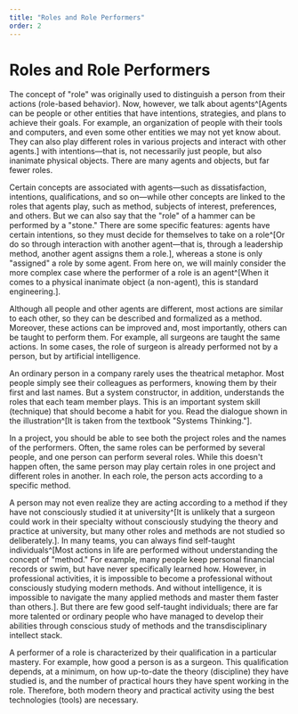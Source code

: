 ```yaml
---
title: "Roles and Role Performers"
order: 2
---
```


# Roles and Role Performers

The concept of "role" was originally used to distinguish a person from their actions (role-based behavior). Now, however, we talk about agents^[Agents can be people or other entities that have intentions, strategies, and plans to achieve their goals. For example, an organization of people with their tools and computers, and even some other entities we may not yet know about. They can also play different roles in various projects and interact with other agents.] with intentions—that is, not necessarily just people, but also inanimate physical objects. There are many agents and objects, but far fewer roles.

Certain concepts are associated with agents—such as dissatisfaction, intentions, qualifications, and so on—while other concepts are linked to the roles that agents play, such as method, subjects of interest, preferences, and others. But we can also say that the "role" of a hammer can be performed by a "stone." There are some specific features: agents have certain intentions, so they must decide for themselves to take on a role^[Or do so through interaction with another agent—that is, through a leadership method, another agent assigns them a role.], whereas a stone is only "assigned" a role by some agent. From here on, we will mainly consider the more complex case where the performer of a role is an agent^[When it comes to a physical inanimate object (a non-agent), this is standard engineering.].

Although all people and other agents are different, most actions are similar to each other, so they can be described and formalized as a method. Moreover, these actions can be improved and, most importantly, others can be taught to perform them. For example, all surgeons are taught the same actions. In some cases, the role of surgeon is already performed not by a person, but by artificial intelligence.

An ordinary person in a company rarely uses the theatrical metaphor. Most people simply see their colleagues as performers, knowing them by their first and last names. But a system constructor, in addition, understands the roles that each team member plays. This is an important system skill (technique) that should become a habit for you. Read the dialogue shown in the illustration^[It is taken from the textbook "Systems Thinking."]. 

In a project, you should be able to see both the project roles and the names of the performers. Often, the same roles can be performed by several people, and one person can perform several roles. While this doesn't happen often, the same person may play certain roles in one project and different roles in another. In each role, the person acts according to a specific method.

A person may not even realize they are acting according to a method if they have not consciously studied it at university^[It is unlikely that a surgeon could work in their specialty without consciously studying the theory and practice at university, but many other roles and methods are not studied so deliberately.]. In many teams, you can always find self-taught individuals^[Most actions in life are performed without understanding the concept of "method." For example, many people keep personal financial records or swim, but have never specifically learned how. However, in professional activities, it is impossible to become a professional without consciously studying modern methods. And without intelligence, it is impossible to navigate the many applied methods and master them faster than others.]. But there are few good self-taught individuals; there are far more talented or ordinary people who have managed to develop their abilities through conscious study of methods and the transdisciplinary intellect stack.

A performer of a role is characterized by their qualification in a particular mastery. For example, how good a person is as a surgeon. This qualification depends, at a minimum, on how up-to-date the theory (discipline) they have studied is, and the number of practical hours they have spent working in the role. Therefore, both modern theory and practical activity using the best technologies (tools) are necessary.